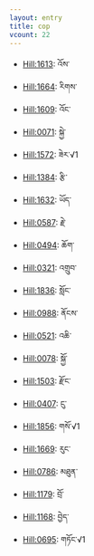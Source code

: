 ```yaml
---
layout: entry
title: cop
vcount: 22
---
```

- <a target='blank' href='/lim-annodoc/verb/1613/'>Hill:1613</a>: འོས་
- <a target='blank' href='/lim-annodoc/verb/1664/'>Hill:1664</a>: རིགས་
- <a target='blank' href='/lim-annodoc/verb/1609/'>Hill:1609</a>: འོང་
- <a target='blank' href='/lim-annodoc/verb/0071/'>Hill:0071</a>: སྐྱེ་
- <a target='blank' href='/lim-annodoc/verb/1572/'>Hill:1572</a>: ཟེར་√1
- <a target='blank' href='/lim-annodoc/verb/1384/'>Hill:1384</a>: རྩི་
- <a target='blank' href='/lim-annodoc/verb/1632/'>Hill:1632</a>: ཡོད་
- <a target='blank' href='/lim-annodoc/verb/0587/'>Hill:0587</a>: རྗེ་
- <a target='blank' href='/lim-annodoc/verb/0494/'>Hill:0494</a>: ཆོག་
- <a target='blank' href='/lim-annodoc/verb/0321/'>Hill:0321</a>: འགྲུབ་
- <a target='blank' href='/lim-annodoc/verb/1836/'>Hill:1836</a>: སློང་
- <a target='blank' href='/lim-annodoc/verb/0988/'>Hill:0988</a>: ནོངས་
- <a target='blank' href='/lim-annodoc/verb/0521/'>Hill:0521</a>: འཆི་
- <a target='blank' href='/lim-annodoc/verb/0078/'>Hill:0078</a>: སྐྱོ་
- <a target='blank' href='/lim-annodoc/verb/1503/'>Hill:1503</a>: རྫོང་
- <a target='blank' href='/lim-annodoc/verb/0407/'>Hill:0407</a>: ངུ་
- <a target='blank' href='/lim-annodoc/verb/1856/'>Hill:1856</a>: གསོ་√1
- <a target='blank' href='/lim-annodoc/verb/1669/'>Hill:1669</a>: རུང་
- <a target='blank' href='/lim-annodoc/verb/0786/'>Hill:0786</a>: མཐུན་
- <a target='blank' href='/lim-annodoc/verb/1179/'>Hill:1179</a>: བྲོ་
- <a target='blank' href='/lim-annodoc/verb/1168/'>Hill:1168</a>: བྱེད་
- <a target='blank' href='/lim-annodoc/verb/0695/'>Hill:0695</a>: གཏོང་√1